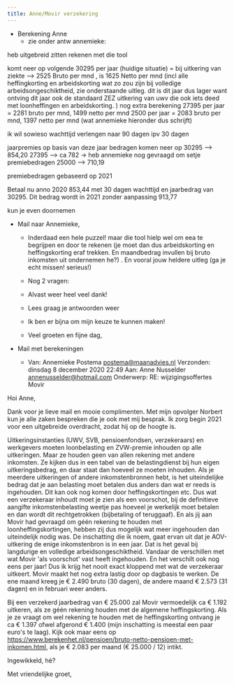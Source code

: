 ```yaml
---
title: Anne/Movir verzekering
---
```


- Berekening Anne 
	 - zie onder antw annemieke:

heb uitgebreid zitten rekenen met die tool

komt neer op volgende
30295 per jaar (huidige situatie) = bij uitkering van ziekte --> 2525 Bruto per mnd , is 1625 Netto per mnd (incl alle heffingkorting en arbeidskorting wat zo zou zijn bij volledige arbeidsongeschiktheid, zie onderstaande uitleg. dit is dit jaar dus lager want ontving dit jaar ook de standaard ZEZ uitkering van uwv die ook iets deed met loonheffingen en arbeidskorting. )
nog extra berekening
27395 per jaar = 2281 bruto per mnd, 1499 netto per mnd
2500 per jaar = 2083 bruto per mnd, 1397 netto per mnd (wat annemieke hieronder dus schrijft) 


ik wil sowieso wachttijd verlengen naar 90 dagen ipv 30 dagen

jaarpremies op basis van deze jaar bedragen komen neer op 
30295 --> 854,20 
27395 --> ca 782 -> heb annemieke nog gevraagd om setje premiebedragen
25000 --> 710,19

premiebedragen gebaseerd op 2021

Betaal nu anno 2020 853,44 met 30 dagen wachttijd en jaarbedrag van 30295. Dit bedrag wordt in 2021 zonder aanpassing 913,77

kun je even doornemen


- Mail naar  Annemieke,
	 - Inderdaad een hele
puzzel! maar die tool hielp wel om eea te begrijpen en door te rekenen (je moet
dan dus arbeidskorting en heffingskorting eraf trekken. En maandbedrag invullen
bij bruto inkomsten uit ondernemen he?) . En vooral jouw heldere uitleg (ga je
echt missen! serieus!)

	 - Nog 2 vragen:

	 - Alvast weer heel veel
dank!

	 - Lees graag je antwoorden
weer

	 - Ik ben er bijna om mijn
keuze te kunnen maken!

	 - Veel groeten en fijne
dag,

- Mail met berekeningen 
	 - Van: Annemieke Postema <postema@maanadvies.nl>
Verzonden: dinsdag 8 december 2020 22:49
Aan: Anne Nusselder <annenusselder@hotmail.com>
Onderwerp: RE: wijzigingsoffertes Movir 
 
Hoi Anne,
 
Dank voor je lieve mail en mooie complimenten. Met mijn opvolger Norbert kun je alle zaken bespreken die je ook met mij besprak. Ik zorg begin 2021 voor een uitgebreide overdracht, zodat hij op de hoogte is.
 
Uitkeringsinstanties (UWV, SVB, pensioenfondsen, verzekeraars) en werkgevers moeten loonbelasting en ZVW-premie inhouden op alle uitkeringen. Maar ze houden geen van allen rekening met andere inkomsten. Ze kijken dus in een tabel van de belastingdienst bij hun eigen uitkeringsbedrag, en daar staat dan hoeveel ze moeten inhouden. Als je meerdere uitkeringen of andere inkomstenbronnen hebt, is het uiteindelijke bedrag dat je aan belasting moet betalen dus anders dan wat er reeds is ingehouden. Dit kan ook nog komen door heffingskortingen etc. Dus wat een verzekeraar inhoudt moet je zien als een voorschot, bij de definitieve aangifte inkomstenbelasting weetje pas hoeveel je werkelijk moet betalen en dan wordt dit rechtgetrokken (bijbetaling of teruggaaf). En als jij aan Movir had gevraagd om géén rekening te houden met loonheffingskortingen, hebben zij dus mogelijk wat meer ingehouden dan uiteindelijk nodig was.
De inschatting die ik noem, gaat ervan uit dat je AOV-uitkering de enige inkomstenbron is in een jaar. Dat is het geval bij langdurige en volledige arbeidsongeschiktheid. Vandaar de verschillen met wat Movir 'als voorschot' vast heeft ingehouden.
En het verschilt ook nog eens per jaar! Dus ik krijg het nooit exact kloppend met wat de verzekeraar uitkeert. Movir maakt het nog extra lastig door op dagbasis te werken. De ene maand kreeg je € 2.490 bruto (30 dagen), de andere maand € 2.573 (31 dagen) en in februari weer anders.
 
Bij een verzekerd jaarbedrag van € 25.000 zal Movir vermoedelijk ca € 1.192 uitkeren, als ze géén rekening houden met de algemene heffingskorting. Als je ze vraagt om wel rekening te houden met de heffingskorting ontvang je ca € 1.397 ofwel afgerond € 1.400 (mijn inschatting is meestal een paar euro's te laag). Kijk ook maar eens op https://www.berekenhet.nl/pensioen/bruto-netto-pensioen-met-inkomen.html, als je € 2.083 per maand (€ 25.000 / 12) intikt.
 
Ingewikkeld, hè?
 
Met vriendelijke groet,
 

